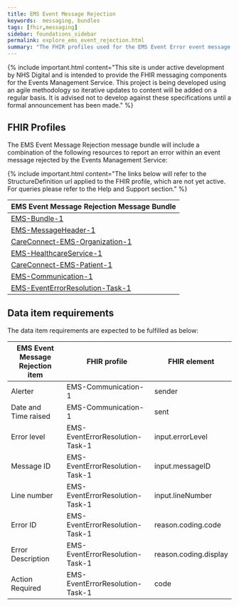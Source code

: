 ```yaml
---
title: EMS Event Message Rejection
keywords:  messaging, bundles
tags: [fhir,messaging]
sidebar: foundations_sidebar
permalink: explore_ems_event_rejection.html
summary: "The FHIR profiles used for the EMS Event Error event message bundle"
---
```


{% include important.html content="This site is under active development by NHS Digital and is intended to provide the FHIR messaging components for the Events Management Service. This project is being developed using an agile methodology so iterative updates to content will be added on a regular basis. It is advised not to develop against these specifications until a formal announcement has been made." %}

## FHIR Profiles ##
The EMS Event Message Rejection message bundle will include a combination of the following resources to report an error within an event message rejected by the Events Management Service:

{% include important.html content="The links below will refer to the StructureDefinition url applied to the FHIR profile, which are not yet active. For queries please refer to the Help and Support section." %} 

| EMS Event Message Rejection Message Bundle       |
|-------------------------------------------|
| [EMS-Bundle-1](https://fhir.nhs.uk/STU3/StructureDefinition/EMS-Bundle-1)                              |
| [EMS-MessageHeader-1](https://fhir.nhs.uk/STU3/StructureDefinition/EMS-MessageHeader-1)                       |
| [CareConnect-EMS-Organization-1](https://fhir.nhs.uk/STU3/StructureDefinition/CareConnect-EMS-Organization-1)                |
| [EMS-HealthcareService-1](https://fhir.nhs.uk/STU3/StructureDefinition/EMS-HealthcareService-1)                   |
| [CareConnect-EMS-Patient-1](https://fhir.nhs.uk/STU3/StructureDefinition/CareConnect-EMS-Patient-1)                     |
| [EMS-Communication-1](https://fhir.nhs.uk/STU3/StructureDefinition/EMS-Communication-1)                       |
| [EMS-EventErrorResolution-Task-1](https://fhir.nhs.uk/STU3/StructureDefinition/EMS-EventErrorResolution-Task-1)                      |

## Data item requirements  ##

The data item requirements are expected to be fulfilled as below:

| EMS Event Message Rejection item       | FHIR profile                   | FHIR element               |
|----------------------|---------------------------------|-----------------------|
| Alerter              | EMS-Communication-1             | sender                |
| Date and Time raised | EMS-Communication-1             | sent                  |
| Error level          | EMS-EventErrorResolution-Task-1 | input.errorLevel      |
| Message ID           | EMS-EventErrorResolution-Task-1 | input.messageID       |
| Line number          | EMS-EventErrorResolution-Task-1 | input.lineNumber      |
| Error ID             | EMS-EventErrorResolution-Task-1 | reason.coding.code    |
| Error Description    | EMS-EventErrorResolution-Task-1 | reason.coding.display |
| Action Required      | EMS-EventErrorResolution-Task-1 | code                  |









